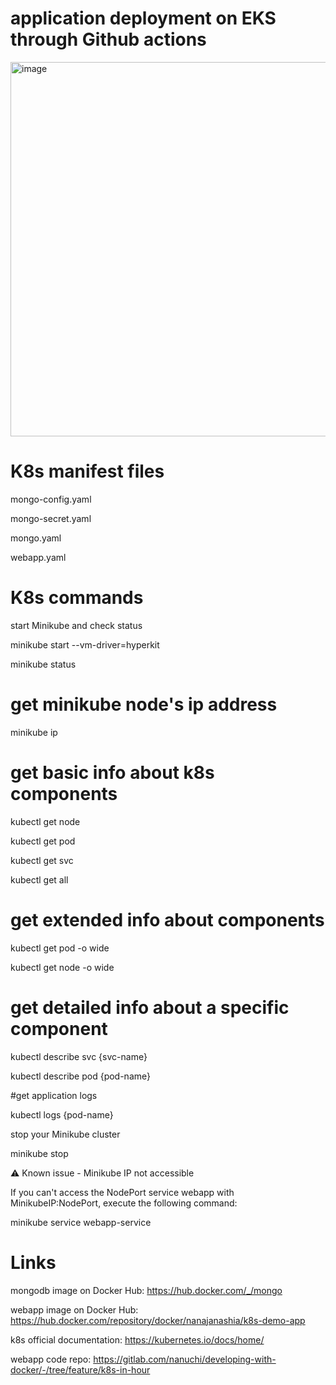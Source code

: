 # application deployment on EKS through Github actions

<img width="747" height="599" alt="image" src="https://github.com/user-attachments/assets/55c040ad-d437-4656-b834-cead3abf7008" />

# K8s manifest files

mongo-config.yaml

mongo-secret.yaml

mongo.yaml

webapp.yaml

# K8s commands

start Minikube and check status

minikube start --vm-driver=hyperkit 

minikube status



# get minikube node's ip address

minikube ip



# get basic info about k8s components

kubectl get node

kubectl get pod

kubectl get svc

kubectl get all



# get extended info about components

kubectl get pod -o wide

kubectl get node -o wide



# get detailed info about a specific component

kubectl describe svc {svc-name}

kubectl describe pod {pod-name}



#get application logs

kubectl logs {pod-name}



stop your Minikube cluster

minikube stop




⚠️ Known issue - Minikube IP not accessible

If you can't access the NodePort service webapp with MinikubeIP:NodePort, execute the following command:

minikube service webapp-service




# Links

mongodb image on Docker Hub: https://hub.docker.com/_/mongo

webapp image on Docker Hub: https://hub.docker.com/repository/docker/nanajanashia/k8s-demo-app

k8s official documentation: https://kubernetes.io/docs/home/

webapp code repo: https://gitlab.com/nanuchi/developing-with-docker/-/tree/feature/k8s-in-hour
